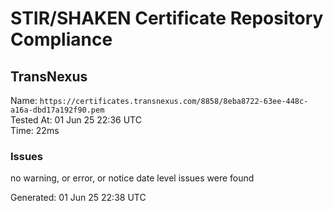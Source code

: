 # STIR/SHAKEN Certificate Repository Compliance

## TransNexus

Name: `https://certificates.transnexus.com/8858/8eba8722-63ee-448c-a16a-dbd17a192f90.pem`\
Tested At: 01 Jun 25 22:36 UTC\
Time: 22ms

### Issues

no warning, or error, or notice date level issues were found

Generated: 01 Jun 25 22:38 UTC